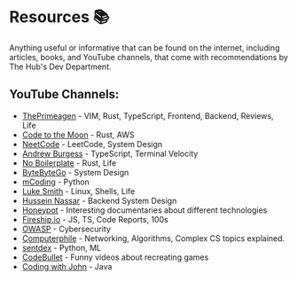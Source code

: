# Resources 📚
Anything useful or informative that can be found on the internet, including articles, books, and YouTube channels, that come with recommendations by The Hub's Dev Department.

## YouTube Channels:
* [ThePrimeagen](https://www.youtube.com/@ThePrimeagen) - VIM, Rust, TypeScript, Frontend, Backend, Reviews, Life
* [Code to the Moon](https://www.youtube.com/@codetothemoon) - Rust, AWS
* [NeetCode](https://www.youtube.com/@NeetCode) - LeetCode, System Design
* [Andrew Burgess](https://www.youtube.com/@andrew-burgess) - TypeScript, Terminal Velocity
* [No Boilerplate](https://www.youtube.com/@NoBoilerplate) - Rust, Life
* [ByteByteGo](https://www.youtube.com/@ByteByteGo) - System Design
* [mCoding](https://www.youtube.com/@mCoding) - Python
* [Luke Smith](https://www.youtube.com/@LukeSmithxyz) - Linux, Shells, Life
* [Hussein Nassar](https://www.youtube.com/@hnasr) - Backend System Design
* [Honeypot](https://www.youtube.com/@Honeypotio) - Interesting documentaries about different technologies
* [Fireship.io](https://www.youtube.com/@Fireship) - JS, TS, Code Reports, 100s
* [OWASP](https://owasp.org/) - Cybersecurity
* [Computerphile](https://www.youtube.com/@Computerphile/featured) - Networking, Algorithms, Complex CS topics explained.
* [sentdex](https://www.youtube.com/@sentdex) - Python, ML
* [CodeBullet](https://www.youtube.com/@CodeBullet) - Funny videos about recreating games
* [Coding with John](https://www.youtube.com/@CodingWithJohn) - Java
